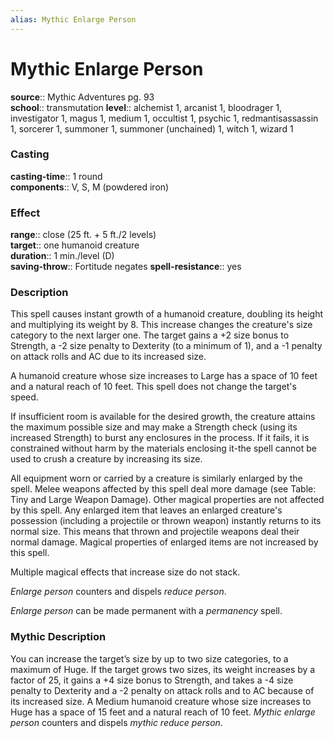 ```yaml
---
alias: Mythic Enlarge Person
---
```


# Mythic Enlarge Person

**source**:: Mythic Adventures pg. 93  
**school**:: transmutation
**level**:: alchemist 1, arcanist 1, bloodrager 1, investigator 1, magus 1, medium 1, occultist 1, psychic 1, redmantisassassin 1, sorcerer 1, summoner 1, summoner (unchained) 1, witch 1, wizard 1

### Casting 

**casting-time**:: 1 round  
**components**:: V, S, M (powdered iron)

### Effect 

**range**:: close (25 ft. + 5 ft./2 levels)  
**target**:: one humanoid creature  
**duration**:: 1 min./level (D)  
**saving-throw**:: Fortitude negates
**spell-resistance**:: yes

### Description 

This spell causes instant growth of a humanoid creature, doubling its height and multiplying its weight by 8. This increase changes the creature's size category to the next larger one. The target gains a +2 size bonus to Strength, a -2 size penalty to Dexterity (to a minimum of 1), and a -1 penalty on attack rolls and AC due to its increased size.  
  
A humanoid creature whose size increases to Large has a space of 10 feet and a natural reach of 10 feet. This spell does not change the target's speed.  
  
If insufficient room is available for the desired growth, the creature attains the maximum possible size and may make a Strength check (using its increased Strength) to burst any enclosures in the process. If it fails, it is constrained without harm by the materials enclosing it-the spell cannot be used to crush a creature by increasing its size.  
  
All equipment worn or carried by a creature is similarly enlarged by the spell. Melee weapons affected by this spell deal more damage (see Table: Tiny and Large Weapon Damage). Other magical properties are not affected by this spell. Any enlarged item that leaves an enlarged creature's possession (including a projectile or thrown weapon) instantly returns to its normal size. This means that thrown and projectile weapons deal their normal damage. Magical properties of enlarged items are not increased by this spell.  
  
Multiple magical effects that increase size do not stack.  
  
*Enlarge person* counters and dispels *reduce person*.  
  
*Enlarge person* can be made permanent with a *permanency* spell.

### Mythic Description

You can increase the target’s size by up to two size categories, to a maximum of Huge. If the target grows two sizes, its weight increases by a factor of 25, it gains a +4 size bonus to Strength, and takes a -4 size penalty to Dexterity and a -2 penalty on attack rolls and to AC because of its increased size. A Medium humanoid creature whose size increases to Huge has a space of 15 feet and a natural reach of 10 feet. *Mythic enlarge person* counters and dispels *mythic reduce person*.
